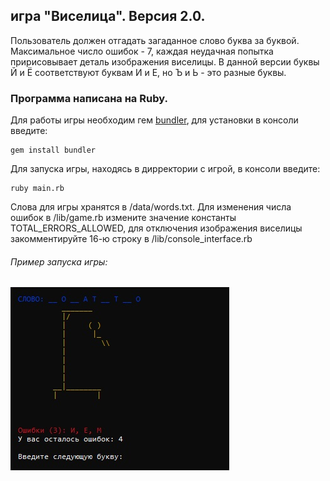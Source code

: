## игра "Виселица". Версия 2.0.

Пользователь должен отгадать загаданное слово буква за буквой. Максимальное число ошибок - 7, каждая неудачная попытка пририсовывает деталь изображения виселицы.
В данной версии буквы Й и Ё соответствуют буквам И и Е, но Ъ и Ь - это разные буквы.

### Программа написана на Ruby.

Для работы игры необходим гем [bundler](https://bundler.io/), для установки в консоли введите:

    gem install bundler
    
Для запуска игры, находясь в дирректории с игрой, в консоли введите:

    ruby main.rb

Слова для игры хранятся в /data/words.txt. Для изменения числа ошибок в /lib/game.rb измените значение константы TOTAL_ERRORS_ALLOWED, для отключения изображения виселицы закомментируйте 16-ю строку в /lib/console_interface.rb

###### Пример запуска игры:
![Пример запуска игры](https://github.com/mikolajan/hangman/blob/images-for-README/game_example.jpg)
